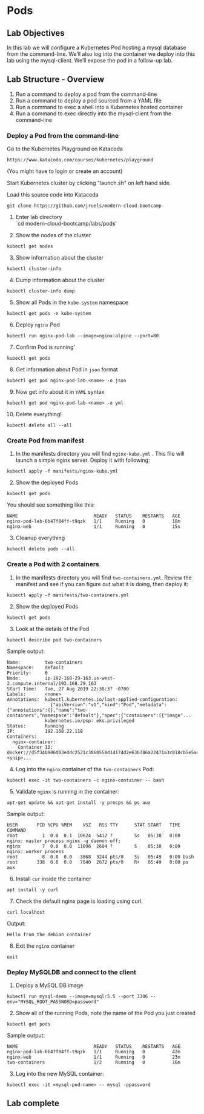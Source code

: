# Pods
## Lab Objectives 
In this lab we will configure a Kubernetes Pod hosting a mysql database from the command-line. We’ll also log into the container we deploy into this lab using the mysql-client. We’ll expose the pod in a follow-up lab.

## Lab Structure - Overview 
1. Run a command to deploy a pod from the command-line
2. Run a command to deploy a pod sourced from a YAML file
3. Run a command to exec a shell into a Kubernetes hosted container
4. Run a command to exec directly into the mysql-client from the command-line

### Deploy a Pod from the command-line 
Go to the Kubernetes Playground on Katacoda

`https://www.katacoda.com/courses/kubernetes/playground`

(You might have to login or create an account)

Start Kubernetes cluster by clicking "launch.sh" on left hand side. 

Load this source code into Katacoda

`git clone https://github.com/jruels/modern-cloud-bootcamp`

1. Enter lab directory   
`cd modern-cloud-bootcamp/labs/pods'

2. Show the nodes of the cluster 
```
kubectl get nodes 
```

3. Show information about the cluster
```
kubectl cluster-info
```

4. Dump information about the cluster
```
kubectl cluster-info dump
```

5. Show all Pods in the `kube-system` namespace 
```
kubectl get pods -n kube-system
```

6. Deploy `nginx` Pod
```
kubectl run nginx-pod-lab --image=nginx:alpine --port=80
```

7. Confirm Pod is running'
```
kubectl get pods 
```

8. Get information about Pod in `json` format 
```
kubectl get pod nginx-pod-lab-<name> -o json 
``` 

9. Now get info about it in `YAML` syntax
```
kubectl get pod nginx-pod-lab-<name> -o yml
```

10. Delete everything! 
```
kubectl delete all --all
```

### Create Pod from manifest
1. In the manifests directory you will find  `nginx-kube.yml` . This file will launch a simple nginx server. Deploy it with following:
```
kubectl apply -f manifests/nginx-kube.yml
```

2. Show the deployed Pods
```
kubectl get pods 
```

You should see something like this: 
```
NAME                            READY   STATUS    RESTARTS   AGE
nginx-pod-lab-6b47f84ff-t9qzk   1/1     Running   0          18m
nginx-web                       1/1     Running   0          15s
```

3. Cleanup everything 
```
kubectl delete pods --all
```

### Create a Pod with 2 containers 
1. In the manifests directory you will find `two-containers.yml`. Review the manifest and see if you can figure out what it is doing, then deploy it: 
```
kubectl apply -f manifests/two-containers.yml
```

2. Show the deployed Pods
```
kubectl get pods 
```

3. Look at the details of the Pod 
```
kubectl describe pod two-containers 
```

Sample output: 
```
Name:         two-containers
Namespace:    default
Priority:     0
Node:         ip-192-168-29-163.us-west-2.compute.internal/192.168.29.163
Start Time:   Tue, 27 Aug 2019 22:38:37 -0700
Labels:       <none>
Annotations:  kubectl.kubernetes.io/last-applied-configuration:
                {"apiVersion":"v1","kind":"Pod","metadata":{"annotations":{},"name":"two-containers","namespace":"default"},"spec":{"containers":[{"image"...
              kubernetes.io/psp: eks.privileged
Status:       Running
IP:           192.168.22.118
Containers:
  nginx-container:
    Container ID:   docker://d5f34b906d03eddc2521c3860558d14174d2e63b786a22471a3c818cb5e5ad73
<snip>...
```

4. Log into the `nginx` container of the `two-containers` Pod:
```
kubectl exec -it two-containers -c nginx-container -- bash
```

5. Validate `nginx` is running in the container: 
```
apt-get update && apt-get install -y procps && ps aux
```

Sample output:
```
USER       PID %CPU %MEM    VSZ   RSS TTY      STAT START   TIME COMMAND
root         1  0.0  0.1  10624  5412 ?        Ss   05:38   0:00 nginx: master process nginx -g daemon off;
nginx        7  0.0  0.0  11096  2604 ?        S    05:38   0:00 nginx: worker process
root         8  0.0  0.0   3868  3244 pts/0    Ss   05:49   0:00 bash
root       338  0.0  0.0   7640  2672 pts/0    R+   05:49   0:00 ps aux
```

6. Install `cur` inside the container
```
apt install -y curl 
```

7. Check the default nginx page is loading using curl. 
```
curl localhost 
```

Output: 
```
Hello from the debian container
```

8. Exit the `nginx` container 
```
exit
```

### Deploy MySQLDB and connect to the client
1. Deploy a MySQL DB image
```
kubectl run mysql-demo --image=mysql:5.5 --port 3306 --env="MYSQL_ROOT_PASSWORD=password"
```

2. Show all of the running Pods, note the name of the Pod you just created
```
kubectl get pods 
```

Sample output:
```
NAME                            READY   STATUS    RESTARTS   AGE
nginx-pod-lab-6b47f84ff-t9qzk   1/1     Running   0          42m
nginx-web                       1/1     Running   0          23m
two-containers                  1/2     Running   0          16m
```

3. Log into the new MySQL container: 
```
kubectl exec -it <mysql-pod-name> -- mysql -ppassword
```

## Lab complete
